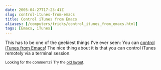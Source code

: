 ```yaml
--- 
date: 2005-04-27T17:23:41Z
slug: control-itunes-from-emacs
title: Control iTunes from Emacs
aliases: [/computers/tricks/control_itunes_from_emacs.html]
tags: [Emacs, iTunes]
---
```


<p>This has to be one of the geekiest things I've ever seen: You can <a href="http://www.bese.it/~segv/osx-itunes.el" title="Download the itunes.el and control iTunes from Emacs today!">control iTunes from Emacs</a>! The nice thing about it is that you can control iTunes remotely via a terminal session.</p>

<p class="past"><small>Looking for the comments? Try the <a rel="nofollow" href="//past.justatheory.com/computers/tricks/control_itunes_from_emacs.html">old layout</a>.</small></p>



